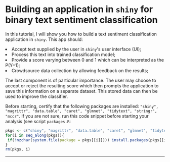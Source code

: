 # Building an application in `shiny` for binary text sentiment classification

In this tutorial, I will show you how to build a text sentiment classification application in <code>shiny</code>. This app should:

<li>Accept text supplied by the user in <code>shiny</code>'s user interface (UI);</li>

<li>Process this text into trained classification model;</li>

<li>Provide a score varying between 0 and 1 which can be interpreted as the P(Y=1);</li>

<li>Crowdsource data collection by allowing feedback on the results;</li>

The last component is of particular importance. The user may choose to accept or reject the resulting score which then prompts the application to save this information on a separate dataset. This stored data can then be used to improve the classifier.

Before starting, certify that the following packages are installed: `"shiny", "magrittr", "data.table", "caret", "glmnet", "tidytext", "stringr", "mccr"`. If you are not sure, run this code snippet before starting your analysis (see script `packages.R`:

```r
pkgs <- c("shiny", "magrittr", "data.table", "caret", "glmnet", "tidytext", "stringr", "mccr")
for(i in seq_along(pkgs)){
 if(!nzchar(system.file(package = pkgs[[i]]))) install.packages(pkgs[[i]])
}
rm(pkgs, i)
```

---